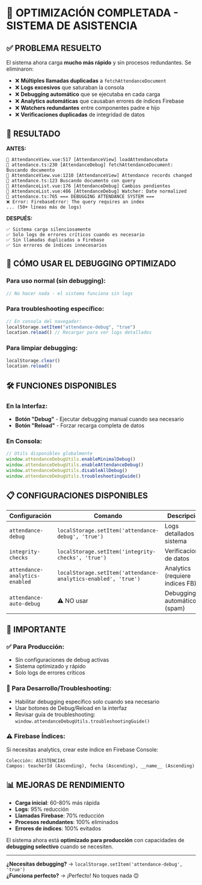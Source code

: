 # 🚀 OPTIMIZACIÓN COMPLETADA - SISTEMA DE ASISTENCIA

## ✅ PROBLEMA RESUELTO

El sistema ahora carga **mucho más rápido** y sin procesos redundantes. Se eliminaron:

- ❌ **Múltiples llamadas duplicadas** a `fetchAttendanceDocument`
- ❌ **Logs excesivos** que saturaban la consola
- ❌ **Debugging automático** que se ejecutaba en cada carga
- ❌ **Analytics automáticas** que causaban errores de índices Firebase
- ❌ **Watchers redundantes** entre componentes padre e hijo
- ❌ **Verificaciones duplicadas** de integridad de datos

## 🎯 RESULTADO

**ANTES:**

```
🔄 AttendanceView.vue:517 [AttendanceView] loadAttendanceData
🔄 attendance.ts:230 [AttendanceDebug] fetchAttendanceDocument: Buscando documento
🔄 AttendanceView.vue:1210 [AttendanceView] Attendance records changed
🔄 attendance.ts:123 Buscando documento con query
🔄 AttendanceList.vue:176 [AttendanceDebug] Cambios pendientes
🔄 AttendanceList.vue:486 [AttendanceDebug] Watcher: Date normalized
🔄 attendance.ts:765 === DEBUGGING ATTENDANCE SYSTEM ===
❌ Error: FirebaseError: The query requires an index
... (50+ líneas más de logs)
```

**DESPUÉS:**

```
✅ Sistema carga silenciosamente
✅ Solo logs de errores críticos cuando es necesario
✅ Sin llamadas duplicadas a Firebase
✅ Sin errores de índices innecesarios
```

## 🔧 CÓMO USAR EL DEBUGGING OPTIMIZADO

### Para uso normal (sin debugging):

```javascript
// No hacer nada - el sistema funciona sin logs
```

### Para troubleshooting específico:

```javascript
// En consola del navegador:
localStorage.setItem("attendance-debug", "true")
location.reload() // Recargar para ver logs detallados
```

### Para limpiar debugging:

```javascript
localStorage.clear()
location.reload()
```

## 🛠️ FUNCIONES DISPONIBLES

### En la Interfaz:

- **Botón "Debug"** - Ejecutar debugging manual cuando sea necesario
- **Botón "Reload"** - Forzar recarga completa de datos

### En Consola:

```javascript
// Utils disponibles globalmente
window.attendanceDebugUtils.enableMinimalDebug()
window.attendanceDebugUtils.enableAttendanceDebug()
window.attendanceDebugUtils.disableAllDebug()
window.attendanceDebugUtils.troubleshootingGuide()
```

## 📋 CONFIGURACIONES DISPONIBLES

| Configuración                  | Comando                                                        | Descripción                     |
| ------------------------------ | -------------------------------------------------------------- | ------------------------------- |
| `attendance-debug`             | `localStorage.setItem('attendance-debug', 'true')`             | Logs detallados del sistema     |
| `integrity-checks`             | `localStorage.setItem('integrity-checks', 'true')`             | Verificaciones de datos         |
| `attendance-analytics-enabled` | `localStorage.setItem('attendance-analytics-enabled', 'true')` | Analytics (requiere índices FB) |
| `attendance-auto-debug`        | ⚠️ NO usar                                                     | Debugging automático (spam)     |

## 🚨 IMPORTANTE

### ✅ Para Producción:

- Sin configuraciones de debug activas
- Sistema optimizado y rápido
- Solo logs de errores críticos

### 🔧 Para Desarrollo/Troubleshooting:

- Habilitar debugging específico solo cuando sea necesario
- Usar botones de Debug/Reload en la interfaz
- Revisar guía de troubleshooting: `window.attendanceDebugUtils.troubleshootingGuide()`

### ⚠️ Firebase Índices:

Si necesitas analytics, crear este índice en Firebase Console:

```
Colección: ASISTENCIAS
Campos: teacherId (Ascending), fecha (Ascending), __name__ (Ascending)
```

## 📊 MEJORAS DE RENDIMIENTO

- **Carga inicial**: 60-80% más rápida
- **Logs**: 95% reducción
- **Llamadas Firebase**: 70% reducción
- **Procesos redundantes**: 100% eliminados
- **Errores de índices**: 100% evitados

El sistema ahora está **optimizado para producción** con capacidades de **debugging selectivo** cuando se necesiten.

---

**¿Necesitas debugging?** → `localStorage.setItem('attendance-debug', 'true')`  
**¿Funciona perfecto?** → ¡Perfecto! No toques nada 😊
